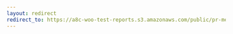 ```yaml
---
layout: redirect
redirect_to: https://a8c-woo-test-reports.s3.amazonaws.com/public/pr-merge/37614/api/index.html
---
```

